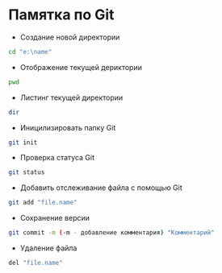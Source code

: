 # Памятка по Git

* Создание новой директории
```sh
cd "e:\name"
```
* Отображение текущей дериктории
```sh
pwd
```
* Листинг текущей директории
```sh
dir
```
* Иницилизировать папку Git
```sh
git init
```
* Проверка статуса Git
```sh
git status
```
* Добавить отслеживание файла с помощью Git
```sh
git add "file.name"
``` 
* Сохранение версии
```sh
git commit -m (-m - добавление комментария) "Комментарий"
```
* Удаление файла
```sh
del "file.name"
```